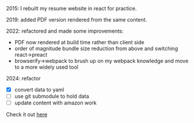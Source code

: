 2015: I rebuilt my resume website in react for practice.

2019: added PDF version rendered from the same content.

2022: refactored and made some improvements:
 - PDF now rendered at build time rather than client side
 - order of magnitude bundle size reduction from above and switching react->preact
 - browserify->webpack to brush up on my webpack knowledge and move to a more widely used tool

2024: refactor
 - [X] convert data to yaml
 - [ ] use git submodule to hold data
 - [ ] update content with amazon work

Check it out [here](http://y4le.github.io/react-resume/)
